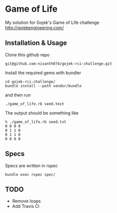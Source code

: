 # Game of Life

My solution for Gojek's Game of Life challenge http://gojekengineering.com/

## Installation & Usage

Clone this github repo

```
git@github.com:nisanth074/gojek-rci-challenge.git
```

Install the required gems with bundler

```
cd gojek-rci-challenge/
bundle install --path vendor/bundle
```

and then run

```
./game_of_life.rb seed.text
```

The output should be something like

```
% ./game_of_life.rb seed.txt
0 0 0 0
0 1 1 0
0 1 1 0
0 0 0 0
```

## Specs

Specs are written in rspec

```
bundle exec rspec spec/
```

## TODO

- Remove loops
- Add Travis CI
